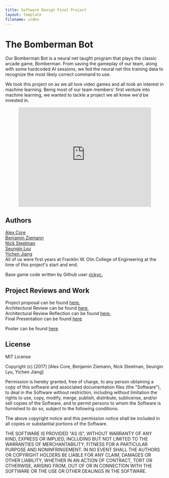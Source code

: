 ```yaml
---
title: Software Design Final Project
layout: template
filename: index
---
```

# The Bomberman Bot
Our Bomberman Bot is a neural net taught program that plays the classic arcade game, Bomberman. From saving the gameplay of our team, along with some hardcoded AI sessions, we fed the neural net this training data to recognize the most likely correct command to use.

We took this project on as we all love video games and all took an interest in machine learning. Being most of our team members' first venture into machine learning, we wanted to tackle a project we all knew we'd be invested in.

<center>
  <iframe width="420" height="315" src="https://www.youtube.com/embed/jZx58VJvCrI" frameborder="0" allowfullscreen></iframe>
</center>

## Authors<br>
<a href="https://github.com/Ryofashadewalk">Alex Core</a><br>
<a href="https://github.com/zneb97">Benjamin Ziemann</a><br>
<a href="https://github.com/CleanestMink126">Nick Steelman</a><br>
<a href="https://github.com/SeunginLyu">Seungin Lyu</a><br>
<a href="https://github.com/yjiang0929">Yichen Jiang</a><br>
All of us were first years at Franklin W. Olin College of Engineering at the time of this project's start and end.


Base game code written by Github user <a href="https://github.com/rickyc/bomberman-pygame">rickyc.</a><br>

## Project Reviews and Work<br>

Project proposal can be found <a href="https://github.com/zneb97/SoftDesFinalProject/blob/master/ProjectProposal.md">here.</a><br>
Architectural Review can be found <a href="https://github.com/zneb97/SoftDesFinalProject/blob/master/ArchitecturalReview.md">here.</a>
<br>
Architectural Review Reflection can be found <a href="https://github.com/zneb97/SoftDesFinalProject/blob/master/ReflectionSynthesis.md">here.</a>
<br>
Final Presentation can be found <a href="https://docs.google.com/presentation/d/1YaGlI_PHdcVWGIpH5ofd0F1Tq2FRwAVLr6wR0Bzh7g0/edit?usp=sharing">here</a>

Poster can be found <a href="https://github.com/zneb97/SoftDesFinalProject/blob/master/sofdesPoster.pdf">here</a>

## License<br>
MIT License

Copyright (c) [2017] [Alex Core, Benjamin Ziemann, Nick Steelman, Seungin Lyu, Yichen Jiang]

Permission is hereby granted, free of charge, to any person obtaining a copy
of this software and associated documentation files (the "Software"), to deal
in the Software without restriction, including without limitation the rights
to use, copy, modify, merge, publish, distribute, sublicense, and/or sell
copies of the Software, and to permit persons to whom the Software is
furnished to do so, subject to the following conditions:

The above copyright notice and this permission notice shall be included in all
copies or substantial portions of the Software.

THE SOFTWARE IS PROVIDED "AS IS", WITHOUT WARRANTY OF ANY KIND, EXPRESS OR
IMPLIED, INCLUDING BUT NOT LIMITED TO THE WARRANTIES OF MERCHANTABILITY,
FITNESS FOR A PARTICULAR PURPOSE AND NONINFRINGEMENT. IN NO EVENT SHALL THE
AUTHORS OR COPYRIGHT HOLDERS BE LIABLE FOR ANY CLAIM, DAMAGES OR OTHER
LIABILITY, WHETHER IN AN ACTION OF CONTRACT, TORT OR OTHERWISE, ARISING FROM,
OUT OF OR IN CONNECTION WITH THE SOFTWARE OR THE USE OR OTHER DEALINGS IN THE
SOFTWARE.
